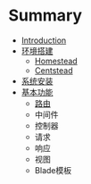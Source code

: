 # Summary

* [Introduction](README.md)
* [环境搭建](chapter1.md)
    * [Homestead](homestead.md)
    * [Centstead](centstead.md)
* [系统安装](安装.md)
* [基本功能](基本功能.md)
    * [路由](路由.md)
    * 中间件
    * 控制器
    * 请求
    * 响应
    * 视图
    * Blade模板

